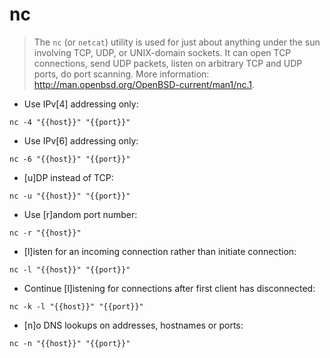 # nc

> The `nc` (or `netcat`) utility is used for just about anything under the sun involving TCP, UDP, or UNIX-domain sockets. It can open TCP connections, send UDP packets, listen on arbitrary TCP and UDP ports, do port scanning.
> More information: <http://man.openbsd.org/OpenBSD-current/man1/nc.1>.


- Use IPv[4] addressing only:

`nc -4 "{{host}}" "{{port}}"`

- Use IPv[6] addressing only:

`nc -6 "{{host}}" "{{port}}"`

- [u]DP instead of TCP:

`nc -u "{{host}}" "{{port}}"`

- Use [r]andom port number:

`nc -r "{{host}}"`

- [l]isten for an incoming connection rather than initiate connection:

`nc -l "{{host}}" "{{port}}"`

- Continue [l]istening for connections after first client has disconnected:

`nc -k -l "{{host}}" "{{port}}"`

- [n]o DNS lookups on addresses, hostnames or ports:

`nc -n "{{host}}" "{{port}}"`
